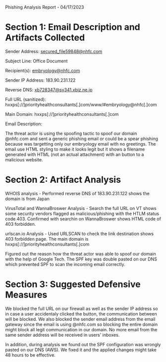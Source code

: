 Phishing Analysis Report - 04/17/2023


Section 1: Email Description and Artifacts Collected
=======================================
Sender Address:
secured_file59848@nhfc.com

Subject Line:
Office Document

Recipient(s):
embryology@nhfc.com

Sender IP Address:
183.90.231.122

Reverse DNS:
xb728347@sv341.xbiz.ne.jp

Full URL (sanitized):
hxxps[://]priorityhealthconsultants[.]com/www/#embryology@nhfc[.]com

Main Domain:
hxxps[://]priorityhealthconsultants[.]com

Email Description:

The threat actor is using the spoofing tactic to spoof our domain @nhfc.com and sent a generic phishing email or could be a spear phishing because was targetting only our embryology email with no greetings. The email use HTML styling to make it looks legit but it shows a filename generated with HTML (not an actual attachment) with an button to a malicious website.



Section 2: Artifact Analysis
=======================================

WHOIS analysis - Performed reverse DNS of 183.90.231.122 shows the domain is from Japan

VirusTotal and WannaBroswer Analysis - Search the full URL on VT shows some security vendors flagged as malicious/phishing with the HTLM status code 403. Confirmed with searchin on WannaBroswer shows HTML code of 403 forbidden.

urlscan.io Analysis - Used URLSCAN to check the link destination shows 403 forbidden page. The main domain is hxxps[://]priorityhealthconsultants[.]com

Figured out the reason how the threat actor was able to spoof our domain with the help of Google Tech. The SPF key was double pasted on our DNS which prevented SPF to scan the incoming email correctly.



Section 3: Suggested Defensive Measures
=======================================

We blocked the full URL on our firewall as well as the sender IP address so in case a user accidentaly clicked the button, the communication between will be blocked. We also blocked the sender email address from the email gateway since the email is using @nhfc.com so blocking the entire domain might block all legit communication in our domain. No more email from the same sender address will be received in users' inboxes.

In addition, during analysis we found out the SPF configuration was wrongly pasted on our DNS (AWS). We fixed it and the applied changes might take 48 hours to be effective.
